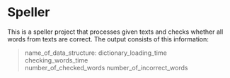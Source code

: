 # Speller
This is a speller project that processes given texts
and checks whether all words from texts are correct.
The output consists of this information:
> name_of_data_structure:  dictionary_loading_time   checking_words_time  
number_of_checked_words number_of_incorrect_words 

